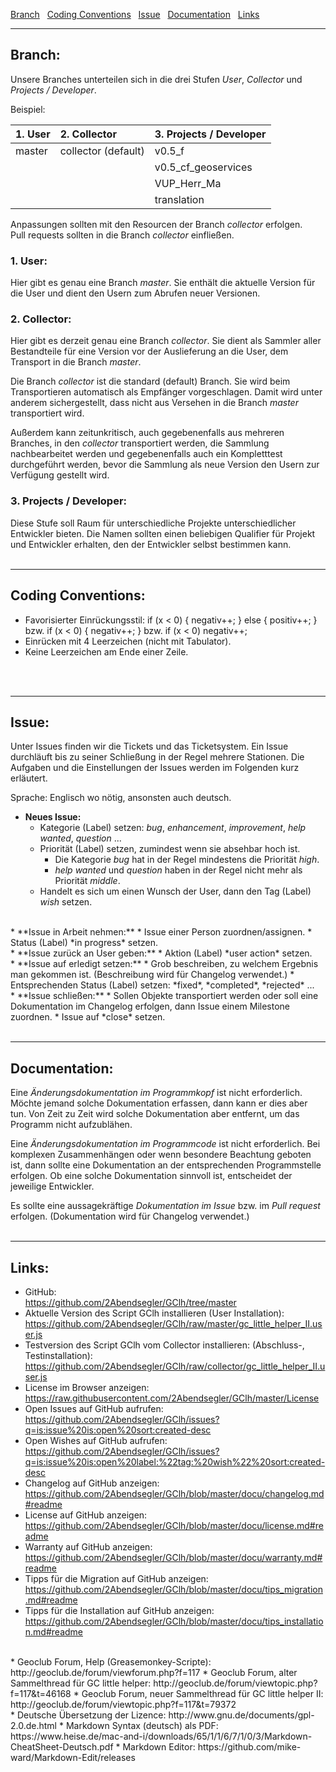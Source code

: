 <a href="#user-content-branch" title="Branch">Branch</a> &nbsp; 
<a href="#user-content-coding_conventions" title="Coding Conventions">Coding Conventions</a> &nbsp; 
<a href="#user-content-issue" title="Issue">Issue</a> &nbsp; 
<a href="#user-content-documentation" title="Documentation">Documentation</a> &nbsp; 
<a href="#user-content-links" title="Links">Links</a> &nbsp; 

---
## Branch:  

Unsere Branches unterteilen sich in die drei Stufen *User*, *Collector* und *Projects / Developer*.

Beispiel:  

| 1. User | 2. Collector        | 3. Projects / Developer  |
| :------ | :------------------ | :----------------------- |
| master  | collector (default) | v0.5_f                   |
|         |                     | v0.5_cf_geoservices      |
|         |                     | VUP_Herr_Ma              |
|         |                     | translation              |

Anpassungen sollten mit den Resourcen der Branch *collector* erfolgen.  
Pull requests sollten in die Branch *collector* einfließen.  

### 1. User:  
Hier gibt es genau eine Branch *master*. Sie enthält die aktuelle Version für die User und dient den Usern zum Abrufen neuer Versionen.

### 2. Collector:  
Hier gibt es derzeit genau eine Branch *collector*. Sie dient als Sammler aller Bestandteile für eine Version vor der Auslieferung an die User, dem Transport in die Branch *master*.  

Die Branch *collector* ist die standard (default) Branch. Sie wird beim Transportieren automatisch als Empfänger vorgeschlagen. Damit wird unter anderem sichergestellt, dass nicht aus Versehen in die Branch *master* transportiert wird.  

Außerdem kann zeitunkritisch, auch gegebenenfalls aus mehreren Branches, in den *collector* transportiert werden, die Sammlung nachbearbeitet werden und gegebenenfalls auch ein Kompletttest durchgeführt werden, bevor die Sammlung als neue Version den Usern zur Verfügung gestellt wird.  

### 3. Projects / Developer:  
Diese Stufe soll Raum für unterschiedliche Projekte unterschiedlicher Entwickler bieten. Die Namen sollten einen beliebigen Qualifier für Projekt und Entwickler erhalten, den der Entwickler selbst bestimmen kann.
<br>
<br>

---
## Coding Conventions:  
* Favorisierter Einrückungsstil:
    if (x < 0) {
        negativ++;
    } else {
        positiv++;
    }
bzw.
    if (x < 0) { negativ++; }
bzw.
    if (x < 0) negativ++;
* Einrücken mit 4 Leerzeichen (nicht mit Tabulator).
* Keine Leerzeichen am Ende einer Zeile.
<br>
<br>

---
## Issue:  

Unter Issues finden wir die Tickets und das Ticketsystem. Ein Issue durchläuft bis zu seiner Schließung in der Regel mehrere Stationen. Die Aufgaben und die Einstellungen der Issues werden im Folgenden kurz erläutert.  

Sprache: Englisch wo nötig, ansonsten auch deutsch.  

* **Neues Issue:**
  * Kategorie (Label) setzen: *bug*, *enhancement*, *improvement*, *help wanted*, *question* ... 
  * Priorität (Label) setzen, zumindest wenn sie absehbar hoch ist. 
    * Die Kategorie *bug* hat in der Regel mindestens die Priorität *high*.
    * *help wanted* und *question* haben in der Regel nicht mehr als Priorität *middle*.
  * Handelt es sich um einen Wunsch der User, dann den Tag (Label) *wish* setzen.  
<br>
* **Issue in Arbeit nehmen:**
  * Issue einer Person zuordnen/assignen.
  * Status (Label) *in progress* setzen.  
<br>
* **Issue zurück an User geben:**
  * Aktion (Label) *user action* setzen.  
<br>
* **Issue auf erledigt setzen:**
  * Grob beschreiben, zu welchem Ergebnis man gekommen ist. (Beschreibung wird für Changelog verwendet.)
  * Entsprechenden Status (Label) setzen: *fixed*, *completed*, *rejected* ...  
<br>
* **Issue schließen:**
  * Sollen Objekte transportiert werden oder soll eine Dokumentation im Changelog erfolgen, dann Issue einem Milestone zuordnen.
  * Issue auf *close* setzen.
<br>
<br>

---
## Documentation:  

Eine *Änderungsdokumentation im Programmkopf* ist nicht erforderlich. Möchte jemand solche Dokumentation erfassen, dann kann er dies aber tun. Von Zeit zu Zeit wird solche Dokumentation aber entfernt, um das Programm nicht aufzublähen.  

Eine *Änderungsdokumentation im Programmcode* ist nicht erforderlich. Bei komplexen Zusammenhängen oder wenn besondere Beachtung geboten ist, dann sollte eine Dokumentation an der entsprechenden Programmstelle erfolgen. Ob eine solche Dokumentation sinnvoll ist, entscheidet der jeweilige Entwickler.  

Es sollte eine aussagekräftige *Dokumentation im Issue* bzw. im *Pull request* erfolgen. (Dokumentation wird für Changelog verwendet.)
<br>
<br>

---
## Links:  

* GitHub:  
https://github.com/2Abendsegler/GClh/tree/master
* Aktuelle Version des Script GClh installieren (User Installation):  
https://github.com/2Abendsegler/GClh/raw/master/gc_little_helper_II.user.js
* Testversion des Script GClh vom Collector installieren: (Abschluss-, Testinstallation):  
https://github.com/2Abendsegler/GClh/raw/collector/gc_little_helper_II.user.js
* License im Browser anzeigen:  
https://raw.githubusercontent.com/2Abendsegler/GClh/master/License
* Open Issues auf GitHub aufrufen:  
https://github.com/2Abendsegler/GClh/issues?q=is:issue%20is:open%20sort:created-desc
* Open Wishes auf GitHub aufrufen:  
https://github.com/2Abendsegler/GClh/issues?q=is:issue%20is:open%20label:%22tag:%20wish%22%20sort:created-desc
* Changelog auf GitHub anzeigen:  
https://github.com/2Abendsegler/GClh/blob/master/docu/changelog.md#readme
* License auf GitHub anzeigen:  
https://github.com/2Abendsegler/GClh/blob/master/docu/license.md#readme
* Warranty auf GitHub anzeigen:  
https://github.com/2Abendsegler/GClh/blob/master/docu/warranty.md#readme
* Tipps für die Migration auf GitHub anzeigen:  
https://github.com/2Abendsegler/GClh/blob/master/docu/tips_migration.md#readme  
* Tipps für die Installation auf GitHub anzeigen:  
https://github.com/2Abendsegler/GClh/blob/master/docu/tips_installation.md#readme  
<br>
* Geoclub Forum, Help (Greasemonkey-Scripte):  
http://geoclub.de/forum/viewforum.php?f=117  
* Geoclub Forum, alter Sammelthread für GC little helper:  
http://geoclub.de/forum/viewtopic.php?f=117&t=46168  
* Geoclub Forum, neuer Sammelthread für GC little helper II:  
http://geoclub.de/forum/viewtopic.php?f=117&t=79372  
<br>
* Deutsche Übersetzung der Lizence:  
http://www.gnu.de/documents/gpl-2.0.de.html
* Markdown Syntax (deutsch) als PDF:  
https://www.heise.de/mac-and-i/downloads/65/1/1/6/7/1/0/3/Markdown-CheatSheet-Deutsch.pdf
* Markdown Editor:  
https://github.com/mike-ward/Markdown-Edit/releases  
